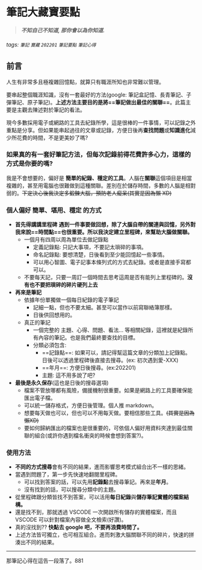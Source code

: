 筆記大藏寶要點
======
> ***不知自己不知道, 那你會以為你知道.***
###### tags: `筆記` `寶藏` `202201` `筆記要點` `筆記心得` 

前言
------
人生有非常多且極複雜回憶點，就算只有職涯所知也非常難以管理。

要串起整個職涯知識，沒有一套最好的方法(google: 筆記盒記憶、長青筆記、子彈筆記、原子筆記)。**上述方法主要目的是將==筆記做出最佳的關聯==**。此篇主要是主觀去陳述對於筆記的看法。

現今多數採用電子或網路的工具去紀錄所學，這是很棒的一件事情，可以記錄之外重點是分享。但如果能串起過往的文章或記錄，方便日後再**查找問題**或**知識進化**減少所花費的時間，不是更美妙了嗎?

### 如果真的有一套好筆記方法，但每次記錄前得花費許多心力，這樣的方式是你要的嗎?

我是不會想要的，偏好是 **簡單的紀錄、穩定的工具**。人腦在**關聯**這個項目是相當複雜的，甚至用電腦也很難做到這種關聯。差別在於儲存時間，多數的人腦是相對弱的。~~下定決心後我決定多鍛鍊大腦，預防老人癡呆(其實是因為懶 XD)~~

### 個人偏好 簡單、堪用、穩定 的方式
- **首先得講講里程碑**
    **遇到一件事要做回想，除了大腦自帶的關連與回憶，另外對我來說==時間點==也很重要。所以我決定建立里程碑，來幫助大腦做關聯。**
    - 一個月有四周以周為單位去做記錄點
        - 定義記錄點: 只記大事項，不要記太瑣碎的事項。
        - 命名記錄點: 要想清楚，日後看到至少能回憶起一些事情。
        - 可以用心智圖、電子記事本條列式的方式去紀錄。或者是直接手寫都可以。
    - 不要每天記，只要一周訂一個時間去思考這周是否有能列上里程碑的。**沒有也不要把瑣碎的碎片硬列上去**
- **再來是筆記**
    - 依據年份單獨做一個每日紀錄的電子筆記
        - 記細一點，但也不要太細。甚至可以當作以前寫聯絡簿那樣。
        - 日後供回想用的。
    - 真正的筆記
        - 一個完整的 主題、心得、問題、看法... 等相關紀錄，這裡就是紀錄所有內容的筆記。也是我們最終要查找的目標。
        - 分類必須包含:
            - ==記錄點==: 如果可以，請記得幫這篇文章的分類加上記錄點。日後可以透過里程碑後直接去搜尋。(ex: 初次遇到愛-XXX)
            - ==年月==: 方便日後搜尋。(ex:202201)
            - 主題: 這不用多說了吧?
- **最後是永久保存**(這也是日後的搜尋選項)
    - 檔案不管放哪都有風險，備援機制很重要。如果是網路上的工具要確保能匯出電子檔。
    - 可以統一儲存格式，方便日後管理。個人推 markdown。
    - 想要每天做也可以，但也可以不用每天做。要相信那些工具。~~(其實是因為懶XD)~~
    - 要如何歸納匯出的檔案也是很重要的，可依個人偏好用資料夾達到最佳關聯的組合(或許你遇到檔名衝突的時候會想到答案?)。

### 使用方法
- **不同的方式搜尋**會有不同的結果，進而影響思考模式組合出不一樣的思緒。
- 當遇到問題了，第一步先快速地翻閱里程碑。
    - 可以找到答案的話，可以先用**記錄點**去搜尋筆記。再來是**年月**。
    - 沒有找到的話，可以搜尋分類中的主題。
- 從里程碑跟分類皆找不到答案，可以活用**每日紀錄**與**儲存筆記實體的檔案結構。**
- 還是找不到，那就透過 VSCODE 一次開啟所有儲存的實體檔案，而且 VSCODE 可以針對檔案內容做全文檢索(好讚)。
- 真的沒找到?? **快點去 google 吧，不要再浪費時間了。**
- 上述方法皆可獨立，也可相互組合。進而刺激大腦關聯不同的碎片，快速的拼湊出不同的結果。


---
那筆記心得在這告一段落了。881